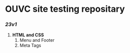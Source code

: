 # OUVC site testing repositary

### *23v1*
1. **HTML and CSS**
    1. Menu and Footer
    2. Meta Tags
